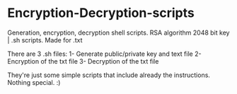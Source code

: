 # Encryption-Decryption-scripts
Generation, encryption, decryption shell scripts. RSA algorithm 2048 bit key | .sh scripts. Made for .txt

There are 3 .sh files: 
1- Generate public/private key and text file
2- Encryption of the txt file
3- Decryption of the txt file

They're just some simple scripts that include already the instructions. Nothing special. :)
